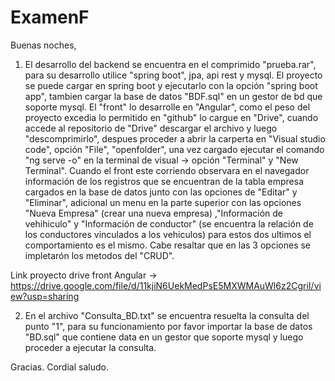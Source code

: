 # ExamenF

Buenas noches,

1) El desarrollo del backend se encuentra en el comprimido "prueba.rar", para su desarrollo utilice "spring boot", jpa, api rest y mysql. El proyecto se puede cargar en spring boot y ejecutarlo con la opción "spring boot app", tambien cargar la base de datos "BDF.sql" en un gestor de bd que soporte mysql. El "front" lo desarrolle en "Angular", como el peso del proyecto excedia lo permitido en "github" lo cargue en "Drive", cuando accede al repositorio de "Drive" descargar el archivo y luego "descomprimirlo", despues proceder a abrir la carperta en "Visual studio code", opción "File", "openfolder", una vez cargado ejecutar el comando "ng serve -o" en la terminal de visual -> opción "Terminal" y "New Terminal". Cuando el front este corriendo observara en el navegador información de los registros que se encuentran de la tabla empresa cargados en la base de datos junto con las opciones de "Editar" y "Eliminar", adicional un menu en la parte superior con las opciones "Nueva Empresa" (crear una nueva empresa) ,"Información de vehihiculo" y "Información de conductor" (se encuentra la relación de los conductores vinculados a los vehiculos) para estos dos ultimos el comportamiento es el mismo. Cabe resaltar que en las 3 opciones se impletarón los metodos del "CRUD".

Link proyecto drive front Angular -> https://drive.google.com/file/d/11kjiN6UekMedPsE5MXWMAuWl6z2CgriI/view?usp=sharing

2) En el archivo "Consulta_BD.txt" se encuentra resuelta la consulta del punto "1", para su funcionamiento por favor importar la base de datos "BD.sql" que contiene data 
en un gestor que soporte mysql y luego proceder a ejecutar la consulta.

Gracias.
Cordial saludo.



